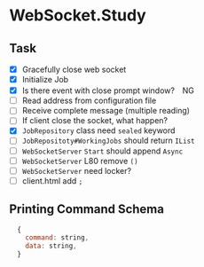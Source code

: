 # WebSocket.Study

## Task
  - [x] Gracefully close web socket
  - [x] Initialize Job
  - [x] Is there event with close prompt window?　NG
  - [ ] Read address from configuration file
  - [ ] Receive complete message (multiple reading)
  - [ ] If client close the socket, what happen?
  - [x] `JobRepository` class need `sealed` keyword
  - [ ] `JobRepositoty#WorkingJobs` should return `IList`
  - [ ] `WebSocketServer` `Start` should append `Async`
  - [ ] `WebSocketServer` L80 remove `()`
  - [ ] `WebSocketServer` need locker?
  - [ ] client.html add `;`

## Printing Command Schema

```js
  {
    command: string,
    data: string,
  }
```
